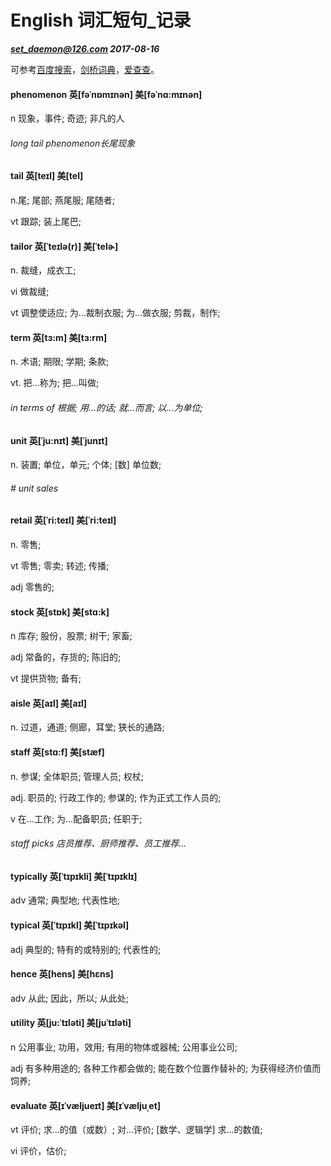 # English 词汇短句_记录

***set_daemon@126.com 2017-08-16***

可参考[百度搜索](http://www.baidu.com)，[剑桥词典](http://dictionary.cambridge.org/)，[爱查查](http://www.ichacha.net/)。



#### phenomenon 英[fəˈnɒmɪnən] 美[fəˈnɑ:mɪnən]

n 现象，事件; 奇迹; 非凡的人

###### long tail phenomenon长尾现象

#### tail 英[teɪl] 美[tel]

n.尾; 尾部; 燕尾服; 尾随者;

vt 跟踪; 装上尾巴;

#### tailor 英[ˈteɪlə(r)] 美[ˈtelɚ]

n. 裁缝，成衣工;

vi 做裁缝;

vt 调整使适应; 为…裁制衣服; 为…做衣服; 剪裁，制作;

#### term 英[tɜ:m] 美[tɜ:rm]

n. 术语; 期限; 学期; 条款;

vt. 把…称为; 把…叫做;

###### in terms of 	根据; 用…的话; 就…而言; 以…为单位;

#### unit 英[ˈju:nɪt] 美[ˈjunɪt]

n. 装置; 单位，单元; 个体; [数] 单位数;

###### # unit sales  



#### retail 英[ˈri:teɪl] 美[ˈri:teɪl]

n. 零售;

vt 零售; 零卖; 转述; 传播;

adj 零售的;



#### stock 英[stɒk] 美[stɑ:k]

n 库存; 股份，股票; 树干; 家畜;

adj 常备的，存货的; 陈旧的;

vt 提供货物; 备有;



#### aisle 英[aɪl] 美[aɪl] 

n. 过道，通道; 侧廊，耳堂; 狭长的通路;

#### staff 英[stɑ:f] 美[stæf]

n. 参谋; 全体职员; 管理人员; 权杖;

adj. 职员的; 行政工作的; 参谋的; 作为正式工作人员的;

v 在…工作; 为…配备职员; 任职于;

###### staff picks 店员推荐、厨师推荐、员工推荐...

####  typically 英[ˈtɪpɪkli] 美[ˈtɪpɪklɪ]

adv 通常; 典型地; 代表性地;

#### typical 英[ˈtɪpɪkl] 美[ˈtɪpɪkəl]

adj 典型的; 特有的或特别的; 代表性的;

#### hence 英[hens] 美[hɛns]

adv 从此; 因此，所以; 从此处;

#### utility 英[ju:ˈtɪləti] 美[juˈtɪləti]

n 公用事业; 功用，效用; 有用的物体或器械; 公用事业公司;

adj 有多种用途的; 各种工作都会做的; 能在数个位置作替补的; 为获得经济价值而饲养;

#### evaluate 英[ɪˈvæljueɪt] 美[ɪˈvæljuˌet]

vt 评价; 求…的值（或数）; 对…评价; [数学、逻辑学] 求…的数值;

vi 评价，估价;


